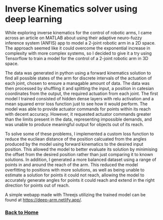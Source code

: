 # Inverse Kinematics solver using deep learning

While exploring inverse kinematics for the control of robotic arms, I came across an article on MATLAB about using their adaptive neuro-fuzzy inference system (ANFIS) app to model a 2-joint robotic arm in a 2D space. The approach seemed like it could overcome the exponential increase in complexity with more complex systems, so I decided to give it a try using Tensorflow to train a model for the control of a 2-joint robotic arm in 3D space.

The data was generated in python using a forward kinematics solution to find all possible states of the arm for discrete intervals of the actuation of each joint, chosen to ensure a managable amount of data. The data was then processed by shuffling it and splitting the input, a position in catesian coordinates from the output, the required actuation from each joint. The first model I trained consisted of hidden dense layers with relu activation and a mean squared error loss function just to see how it would perform. The model was able to provide actuator commands for points within its reach with decent accuracy. However, it requested actuator commands greater than the limits present in the data, representing impossible demands, and was unable to produce meaningful output for objects out of its reach.

To solve some of these problems, I implemented a custom loss function to reduce the eucliean distance of the position calcuated from the angles produced by the model using forward kinematics to the desired input position. This allowed the model to better evaluate its solution by minimising the offset from the desired position rather than just comparing it to known solutions. In addition, I generated a more balanced dataset using a range of points in and around the reach of the arm. This reduced the model overfitting to positions with more solutions, as well as being unable to estimate a solution for points it could not reach, allowing the model to accurately generate angles for points it could reach and extend in the right direction for points out of reach.

A simple webapp made with Threejs utilizing the trained model can be found at https://deep-arm.netlify.app/.

### [Back to Home](/index.md)